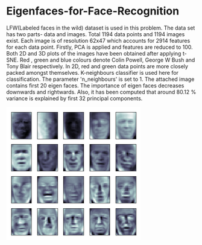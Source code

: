 # Eigenfaces-for-Face-Recognition
LFW(Labeled faces in the wild) dataset is used in this problem. The data set has two parts- data and images. Total 1194 data points and 1194 images exist. Each image is of resolution 62x47 which accounts for 2914 features for each data point. Firstly, PCA is applied and features are reduced to 100. Both 2D and 3D plots of the images have been obtained after applying t-SNE. Red , green and blue colours denote Colin Powell, George W Bush and Tony Blair respectively. In 2D, red and green data points are more closely packed amongst themselves.
K-neighbours classifier is used here for classification. The parameter 'n_neighbours' is set to 1. The attached image contains first 20 eigen faces. The importance of eigen faces decreases downwards and rightwards. Also, it has been computed that around 80.12 % variance is explained by first 32 principal components.

![I1](https://github.com/gurpreet-singh-5000/Eigenfaces-for-Face-Recognition/blob/master/Images/Eigenfaces.png)
  

